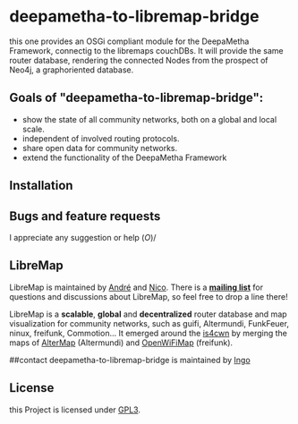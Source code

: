deepametha-to-libremap-bridge
=============================

this one provides an OSGi compliant module for the DeepaMetha Framework, connectig to the libremaps couchDBs.
It will provide the same router database, rendering the connected Nodes from the prospect of Neo4j, a graphoriented database.

## Goals of "deepametha-to-libremap-bridge":
* show the state of all community networks, both on a global and local scale.
* independent of involved routing protocols.
* share open data for community networks.
* extend the functionality of the DeepaMetha Framework


## Installation


## Bugs and feature requests
I appreciate any suggestion or help \(*O*)/

## LibreMap

LibreMap is maintained by [André](https://github.com/andrenarchy) and [Nico](https://github.com/nicoechaniz). There is a **[mailing list](http://lists.libremap.net/mailman/listinfo/discussion)** for questions and discussions about LibreMap, so feel free to drop a line there!

LibreMap is a **scalable**, **global** and **decentralized** router database and map visualization for community networks, such as guifi, Altermundi, FunkFeuer, ninux, freifunk, Commotion... It emerged around the [is4cwn](http://2013.wirelesssummit.org/) by merging the maps of [AlterMap](https://colectivo.altermundi.net/projects/altermap) (Altermundi) and [OpenWiFiMap](https://github.com/freifunk/openwifimap-html5) (freifunk).


##contact
deepametha-to-libremap-bridge is maintained by [Ingo](https://github.com/IngoGaucho)

## License

this Project is licensed under [GPL3](LICENSE).

